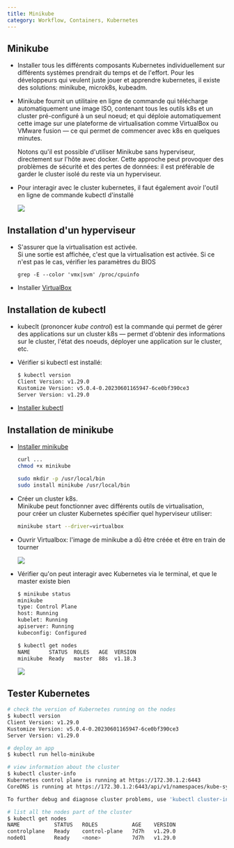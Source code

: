 ```yaml
---
title: Minikube
category: Workflow, Containers, Kubernetes
---
```


## Minikube

* Installer tous les différents composants Kubernetes individuellement sur différents systèmes prendrait du temps et de l'effort. Pour les développeurs qui veulent juste jouer et apprendre kubernetes, il existe des solutions: minikube, microk8s, kubeadm. 

* Minikube fournit un utilitaire en ligne de commande qui télécharge automatiquement une image ISO, contenant tous les outils k8s et un cluster pré-configuré à un seul noeud; et qui déploie automatiquement cette image sur une plateforme de virtualisation comme VirtualBox ou VMware fusion — ce qui permet de commencer avec k8s en quelques minutes.

  Notons qu'il est possible d'utiliser Minikube sans hyperviseur, directement sur l'hôte avec docker. Cette approche peut provoquer des problèmes de sécurité et des pertes de données: il est préférable de garder le cluster isolé du reste via un hyperviseur.

* Pour interagir avec le cluster kubernetes, il faut également avoir l'outil en ligne de commande kubectl d'installé

  ![](https://i.imgur.com/QK8H6Vw.png)

## Installation d'un hyperviseur

* S'assurer que la virtualisation est activée.  
  Si une sortie est affichée, c'est que la virtualisation est activée. Si ce n'est pas le cas, vérifier les paramètres du BIOS

  ```
  grep -E --color 'vmx|svm' /proc/cpuinfo
  ```

* Installer [VirtualBox](https://www.virtualbox.org/wiki/Linux_Downloads)

## Installation de kubectl

* kubeclt (prononcer *kube control*) est la commande qui permet de gérer des applications sur un cluster k8s — permet d'obtenir des informations sur le cluster, l'état des noeuds, déployer une application sur le cluster, etc.

* Vérifier si kubectl est installé:

  ``` bash
  $ kubectl version
  Client Version: v1.29.0
  Kustomize Version: v5.0.4-0.20230601165947-6ce0bf390ce3
  Server Version: v1.29.0
  ```

* [Installer kubectl](https://kubernetes.io/docs/tasks/tools/)

## Installation de minikube

* [Installer minikube](https://minikube.sigs.k8s.io/docs/start/)

  ``` bash
  curl ...
  chmod +x minikube

  sudo mkdir -p /usr/local/bin
  sudo install minikube /usr/local/bin
  ```

* Créer un cluster k8s.  
  Minikube peut fonctionner avec différents outils de virtualisation,  
  pour créer un cluster Kubernetes spécifier quel hyperviseur utiliser:

  ``` bash
  minikube start --driver=virtualbox
  ```

* Ouvrir Virtualbox: l'image de minikube a dû être créée et être en train de tourner

  ![](https://i.imgur.com/7n1IzkVl.png)

* Vérifier qu'on peut interagir avec Kubernetes via le terminal, et que le master existe bien

  ``` bash
  $ minikube status
  minikube
  type: Control Plane
  host: Running
  kubelet: Running
  apiserver: Running
  kubeconfig: Configured

  $ kubectl get nodes
  NAME      STATUS  ROLES   AGE  VERSION
  minikube  Ready   master  88s  v1.18.3
  ```

  ![](https://i.imgur.com/1TYmgMyl.png)

## Tester Kubernetes

``` bash
# check the version of Kubernetes running on the nodes
$ kubectl version
Client Version: v1.29.0
Kustomize Version: v5.0.4-0.20230601165947-6ce0bf390ce3
Server Version: v1.29.0

# deploy an app
$ kubectl run hello-minikube

# view information about the cluster
$ kubectl cluster-info
Kubernetes control plane is running at https://172.30.1.2:6443
CoreDNS is running at https://172.30.1.2:6443/api/v1/namespaces/kube-system/services/kube-dns:dns/proxy

To further debug and diagnose cluster problems, use 'kubectl cluster-info dump'.

# list all the nodes part of the cluster
$ kubectl get nodes
NAME           STATUS   ROLES           AGE    VERSION
controlplane   Ready    control-plane   7d7h   v1.29.0
node01         Ready    <none>          7d7h   v1.29.0
```
